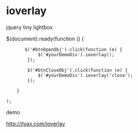 ioverlay
========

jquery tiny lightbox

  $(document).ready(function () {
           
           $('#btnOpenObj').click(function (e) {
                $('#yourDemoDiv').ioverlay();
            });

            $('#btnCloseObj').click(function (e) {
                $('#yourDemoDiv').ioverlay('close');
            });

        }
    
    );


demo 

http://ilyax.com/ioverlay
